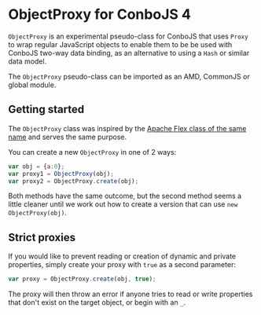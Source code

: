 # ObjectProxy for ConboJS 4

`ObjectProxy` is an experimental pseudo-class for ConboJS that uses `Proxy` to wrap regular JavaScript objects to enable them to be be used with ConboJS two-way data binding, as an alternative to using a `Hash` or similar data model.   

The `ObjectProxy` pseudo-class can be imported as an AMD, CommonJS or global module.

## Getting started

The `ObjectProxy` class was inspired by the [Apache Flex class of the same name](https://flex.apache.org/asdoc/mx/utils/ObjectProxy.html) and serves the same purpose.

You can create a new `ObjectProxy` in one of 2 ways:

```javascript
var obj = {a:0};
var proxy1 = ObjectProxy(obj);
var proxy2 = ObjectProxy.create(obj);
```

Both methods have the same outcome, but the second method seems a little cleaner until we work out how to create a version that can use `new ObjectProxy(obj)`.

## Strict proxies

If you would like to prevent reading or creation of dynamic and private properties, simply create your proxy with `true` as a second parameter:

```javascript
var proxy = ObjectProxy.create(obj, true);
```

The proxy will then throw an error if anyone tries to read or write properties that don't exist on the target object, or begin with an `_`.

